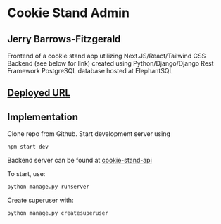 # Cookie Stand Admin

## Jerry Barrows-Fitzgerald

Frontend of a cookie stand app utilizing Next.JS/React/Tailwind CSS
Backend (see below for link) created using Python/Django/Django Rest Framework
PostgreSQL database hosted at ElephantSQL

## [Deployed URL](https://cookie-stand-admin-pi-five.vercel.app/)

## Implementation

Clone repo from Github. Start development server using

```bash
npm start dev
```

Backend server can be found at [cookie-stand-api](https://github.com/jbarrfitz/cookie-stand-api)

To start, use:

```bash
python manage.py runserver
```

Create superuser with:

```bash
python manage.py createsuperuser
```
